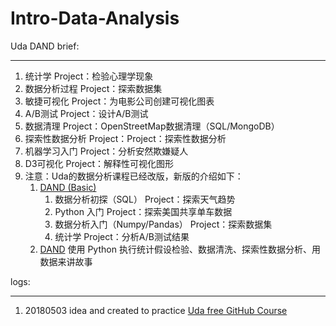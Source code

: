 # Intro-Data-Analysis

Uda DAND brief: 

------

1. 统计学 Project：检验心理学现象
2. 数据分析过程 Project：探索数据集
3. 敏捷可视化 Project：为电影公司创建可视化图表
4. A/B测试 Project：设计A/B测试
5. 数据清理 Project：OpenStreetMap数据清理（SQL/MongoDB）
6. 探索性数据分析 Project：Project：探索性数据分析
7. 机器学习入门 Project：分析安然欺嫌疑人
8. D3可视化 Project：解释性可视化图形
9. 注意：Uda的数据分析课程已经改版，新版的介绍如下：
   1. [DAND (Basic)](https://cn.udacity.com/course/data-analyst-nanodegree--nd002-cn-basic) 
      1. 数据分析初探（SQL） Project：探索天气趋势
      2. Python 入门 Project：探索美国共享单车数据
      3. 数据分析入门（Numpy/Pandas） Project：探索数据集
      4. 统计学 Project：分析A/B测试结果
   2. [DAND](https://cn.udacity.com/course/data-analyst-nanodegree--nd002-cn-advanced) 使用 Python 执行统计假设检验、数据清洗、探索性数据分析、用数据来讲故事

logs:

------

1. 20180503 idea and created to practice [Uda free GitHub Course](https://cn.udacity.com/course/how-to-use-git-and-github--ud775 )